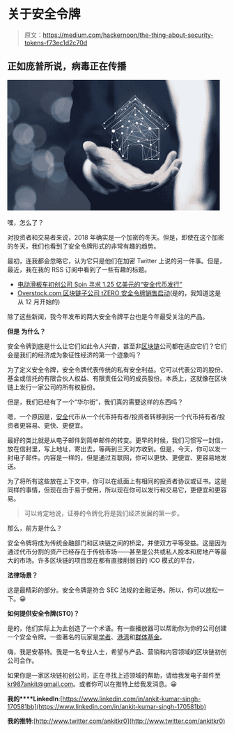 # 关于安全令牌

> 原文：<https://medium.com/hackernoon/the-thing-about-security-tokens-f73ec1d2c70d>

## 正如庞普所说，病毒正在传播

![](img/4803949f7bde9b2b1cb9cc4a32baf786.png)

嘿，怎么了？

对投资者和交易者来说，2018 年确实是一个加密的冬天。但是，即使在这个加密的冬天，我们也看到了安全令牌形式的非常有趣的趋势。

最初，连我都会忽略它，认为它只是他们在加密 Twitter 上说的另一件事。但是，最近，我在我的 RSS 订阅中看到了一些有趣的标题。

*   [电动滑板车初创公司 Spin 寻求 1.25 亿美元的“安全代币发行”](https://www.ccn.com/electric-scooter-startup-spin-seeks-125-million-in-security-token-offering/)
*   [Overstock.com 区块链子公司 tZERO 安全令牌销售启动](https://www.businesswire.com/news/home/20171219006184/en/Overstock)(是的，我知道这是从 12 月开始的)

除了这些新闻，我今年发布的两大安全令牌平台也是今年最受关注的产品。

**但是** **为什么？**

安全令牌到底是什么让它们如此令人兴奋，甚至非[区块链](https://hackernoon.com/tagged/blockchain)公司都在适应它们？它们会是我们的经济成为象征性经济的第一个迹象吗？

为了定义安全令牌，安全令牌代表传统的私有安全利益。它可以代表公司的股份、基金或信托的有限合伙人权益、有限责任公司的成员股份。本质上，这就像在区块链上发行一家公司的所有权股份。

但是，我们已经有了一个“华尔街”，我们真的需要这样的东西吗？

嗯，一个原因是，[安全](https://hackernoon.com/tagged/security)代币从一个代币持有者/投资者转移到另一个代币持有者/投资者更容易、更快、更便宜。

最好的类比就是从电子邮件到简单邮件的转变。更早的时候，我们习惯写一封信，放在信封里，写上地址，寄出去，等两到三天对方收到。但是，今天，你可以发一封电子邮件。内容是一样的，但是通过互联网，你可以更快、更便宜、更容易地发送。

为了将所有这些放在上下文中，你可以在纸面上有相同的投资者协议或证书。这是同样的事情，但现在由于易于使用，所以现在你可以发行和交易它，更便宜和更容易。

> 可以肯定地说，证券的令牌化将是我们经济发展的第一步。

那么，前方是什么？

安全令牌将成为传统金融部门和区块链之间的桥梁，并使双方平等受益。这是因为通过代币分割的资产已经存在于传统市场——甚至是公共或私人股本和房地产等最大的市场。许多区块链的项目现在都有直接削弱旧的 ICO 模式的平台，

**法律场景？**

这是最精彩的部分。安全令牌是符合 SEC 法规的金融证券。所以，你可以放松一下。😀

**如何提供安全令牌(STO)？**

是的，他们实际上为此创造了一个术语。有一些播放器可以帮助你为你的公司创建一个安全令牌。一些著名的玩家是[学者](http://www.polymath.network)、[港湾](http://harbor.com)和[群体基金](http://www.swarm.fund)。

嗨，我是安基特。我是一名专业人士，希望与产品、营销和内容领域的区块链初创公司合作。

如果你是一家区块链初创公司，正在寻找上述领域的帮助，请给我发电子邮件至 kr987ankit@gmail.com。或者你可以在推特上给我发消息。😀

**我的****LinkedIn**:[https://www.linkedin.com/in/ankit-kumar-singh-170581bb](https://www.linkedin.com/in/ankit-kumar-singh-170581bb)

**我的推特**:[http://www.twitter.com/ankitkr0](http://www.twitter.com/ankitkr0)